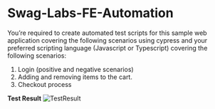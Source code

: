 # Swag-Labs-FE-Automation
 You’re required to create automated test scripts for this sample web application covering the following scenarios using cypress and your preferred scripting language (Javascript or Typescript) covering the following scenarios: 
1. Login (positive and negative scenarios) 
2. Adding and removing items to the cart. 
3. Checkout process

**Test Result**
![TestResult](https://github.com/user-attachments/assets/960ffee5-e5e9-4f3c-8ac4-3cf74621638e)




